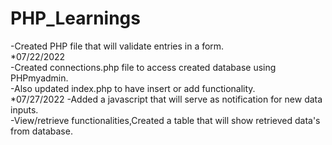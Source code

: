 # PHP_Learnings
-Created PHP file that will validate entries in a form.  
*07/22/2022  
-Created connections.php file to access created database using PHPmyadmin.  
-Also updated index.php to have insert or add functionality.  
*07/27/2022
-Added a javascript that will serve as notification for new data inputs.  
-View/retrieve functionalities,Created a table that will show retrieved data's from database. 
